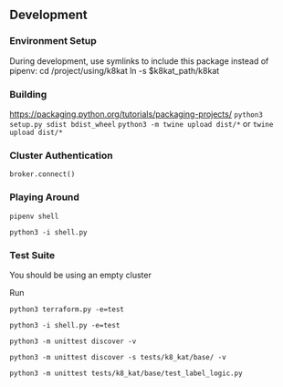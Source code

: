 
## Development

### Environment Setup

During development, use symlinks to include this package instead of pipenv:
cd /project/using/k8kat
ln -s $k8kat_path/k8kat

### Building

https://packaging.python.org/tutorials/packaging-projects/
`python3 setup.py sdist bdist_wheel`
`python3 -m twine upload dist/*`
or 
`twine upload dist/*`

### Cluster Authentication

`broker.connect()`

### Playing Around

`pipenv shell`

`python3 -i shell.py`

### Test Suite
You should be using an empty cluster

Run 

`python3 terraform.py -e=test`

`python3 -i shell.py -e=test`

`python3 -m unittest discover -v`

`python3 -m unittest discover -s tests/k8_kat/base/ -v`

`python3 -m unittest tests/k8_kat/base/test_label_logic.py`